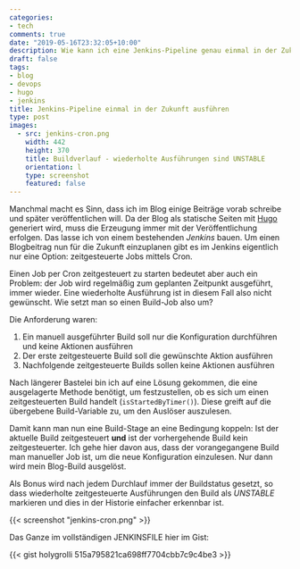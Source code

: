 ```yaml
---
categories:
- tech
comments: true
date: "2019-05-16T23:32:05+10:00"
description: Wie kann ich eine Jenkins-Pipeline genau einmal in der Zukunft automatisch ausführen lassen?
draft: false
tags:
- blog
- devops
- hugo
- jenkins
title: Jenkins-Pipeline einmal in der Zukunft ausführen
type: post
images:
  - src: jenkins-cron.png
    width: 442
    height: 370
    title: Buildverlauf - wiederholte Ausführungen sind UNSTABLE
    orientation: l
    type: screenshot
    featured: false
---
```


Manchmal macht es Sinn, dass ich im Blog einige Beiträge vorab schreibe und später veröffentlichen will. Da der Blog als statische Seiten mit [Hugo](https://gohugo.io) generiert wird, muss die Erzeugung immer mit der Veröffentlichung erfolgen. Das lasse ich von einem bestehenden _Jenkins_ bauen. Um einen Blogbeitrag nun für die Zukunft einzuplanen gibt es im Jenkins eigentlich nur eine Option: zeitgesteuerte Jobs mittels Cron.

Einen Job per Cron zeitgesteuert zu starten bedeutet aber auch ein Problem: der Job wird regelmäßig zum geplanten Zeitpunkt ausgeführt, immer wieder. Eine wiederholte Ausführung ist in diesem Fall also nicht gewünscht. Wie setzt man so einen Build-Job also um?

Die Anforderung waren:

1. Ein manuell ausgeführter Build soll nur die Konfiguration durchführen und keine Aktionen ausführen
2. Der erste zeitgesteuerte Build soll die gewünschte Aktion ausführen
3. Nachfolgende zeitgesteuerte Builds sollen keine Aktionen ausführen

Nach längerer Bastelei bin ich auf eine Lösung gekommen, die eine ausgelagerte Methode benötigt, um festzustellen, ob es sich um einen zeitgesteuerten Build handelt (`isStartedByTimer()`). Diese greift auf die übergebene Build-Variable zu, um den Auslöser auszulesen.

Damit kann man nun eine Build-Stage an eine Bedingung koppeln: Ist der aktuelle Build zeitgesteuert **und** ist der vorhergehende Build kein zeitgesteuerter. Ich gehe hier davon aus, dass der vorangegangene Build man manueller Job ist, um die neue Konfiguration einzulesen. Nur dann wird mein Blog-Build ausgelöst.

Als Bonus wird nach jedem Durchlauf immer der Buildstatus gesetzt, so dass wiederholte zeitgesteuerte Ausführungen den Build als _UNSTABLE_ markieren und dies in der Historie einfacher erkennbar ist.

{{< screenshot "jenkins-cron.png" >}}

Das Ganze im vollständigen JENKINSFILE hier im Gist:

{{< gist holygrolli 515a795821ca698ff7704cbb7c9c4be3 >}}